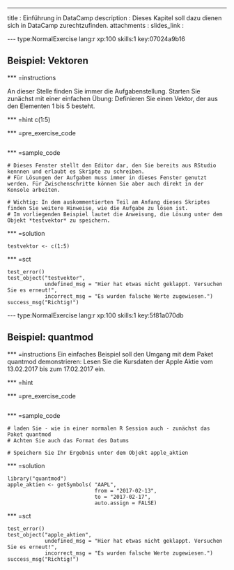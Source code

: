 ---
title       : Einführung in DataCamp
description : Dieses Kapitel soll dazu dienen sich in DataCamp zurechtzufinden.
attachments :
  slides_link : 

--- type:NormalExercise lang:r xp:100 skills:1 key:07024a9b16
## Beispiel: Vektoren

*** =instructions

An dieser Stelle finden Sie immer die Aufgabenstellung. Starten Sie zunächst mit einer einfachen Übung: Definieren Sie einen Vektor, der aus den Elementen 1 bis 5 besteht.


*** =hint
c(1:5)

*** =pre_exercise_code
```{r}

```

*** =sample_code
```{r}
# Dieses Fenster stellt den Editor dar, den Sie bereits aus RStudio kennnen und erlaubt es Skripte zu schreiben.
# Für Lösungen der Aufgaben muss immer in dieses Fenster genutzt werden. Für Zwischenschritte können Sie aber auch direkt in der Konsole arbeiten.

# Wichtig: In dem auskommentierten Teil am Anfang dieses Skriptes finden Sie weitere Hinweise, wie die Aufgabe zu lösen ist.
# Im vorliegenden Beispiel lautet die Anweisung, die Lösung unter dem Objekt *testvektor* zu speichern.
```

*** =solution
```{r}
testvektor <- c(1:5)
```

*** =sct
```{r}
test_error()
test_object("testvektor",
            undefined_msg = "Hier hat etwas nicht geklappt. Versuchen Sie es erneut!",
            incorrect_msg = "Es wurden falsche Werte zugewiesen.")
success_msg("Richtig!")
```



--- type:NormalExercise lang:r xp:100 skills:1 key:5f81a070db
## Beispiel: quantmod


*** =instructions
Ein einfaches Beispiel soll den Umgang mit dem Paket quantmod demonstrieren: Lesen Sie die Kursdaten der Apple Aktie vom 13.02.2017 bis zum 17.02.2017 ein.


*** =hint

*** =pre_exercise_code
```{r}

```

*** =sample_code
```{r}
# laden Sie - wie in einer normalen R Session auch - zunächst das Paket quantmod
# Achten Sie auch das Format des Datums

# Speichern Sie Ihr Ergebnis unter dem Objekt apple_aktien
```

*** =solution
```{r}
library("quantmod")
apple_aktien <- getSymbols( "AAPL", 
                            from = "2017-02-13",
                            to = "2017-02-17",
                            auto.assign = FALSE)
```

*** =sct
```{r}
test_error()
test_object("apple_aktien",
            undefined_msg = "Hier hat etwas nicht geklappt. Versuchen Sie es erneut!",
            incorrect_msg = "Es wurden falsche Werte zugewiesen.")
success_msg("Richtig!")
```
